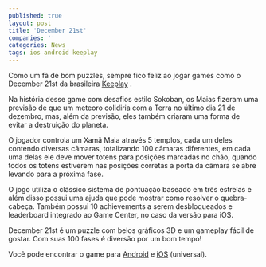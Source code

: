```yaml
---
published: true
layout: post
title: 'December 21st'
companies: ''
categories: News
tags: ios android keeplay
---
```


 
 
Como um fã de bom puzzles, sempre fico feliz ao jogar games como o December 21st da brasileira <a href="http://www.keeplay.com" target="_blank">Keeplay</a>
.
 
Na história desse game com desafios estilo Sokoban, os Maias fizeram uma previsão de que um meteoro colidiria com a Terra no último dia 21 de dezembro, mas, além da previsão, eles também criaram uma forma de evitar a destruição do planeta. 
 

 
 
O jogador controla um Xamã Maia através 5 templos, cada um deles contendo diversas câmaras, totalizando 100 câmaras diferentes, em cada uma delas ele deve mover totens para posições marcadas no chão, quando todos os totens estiverem nas posições corretas a porta da câmara se abre levando para a próxima fase.  
 

 
 
O jogo utiliza o clássico sistema de pontuação baseado em três estrelas e além disso possui uma ajuda que pode mostrar como resolver o quebra-cabeça. Também possui 10 achievements a serem desbloqueados e leaderboard integrado ao Game Center, no caso da versão para iOS.
 

 
 
December 21st é um puzzle com belos gráficos 3D e um gameplay fácil de gostar. Com suas 100 fases é diversão por um bom tempo!
 
Você pode encontrar o game para <a href="https://play.google.com/store/apps/details?id=com.keeplay.december21st&hl=en" target="_blank">Android</a>
 e <a href="https://itunes.apple.com/us/app/december-21st/id540135951?mt=8" target="_blank">iOS</a>
 (universal).

